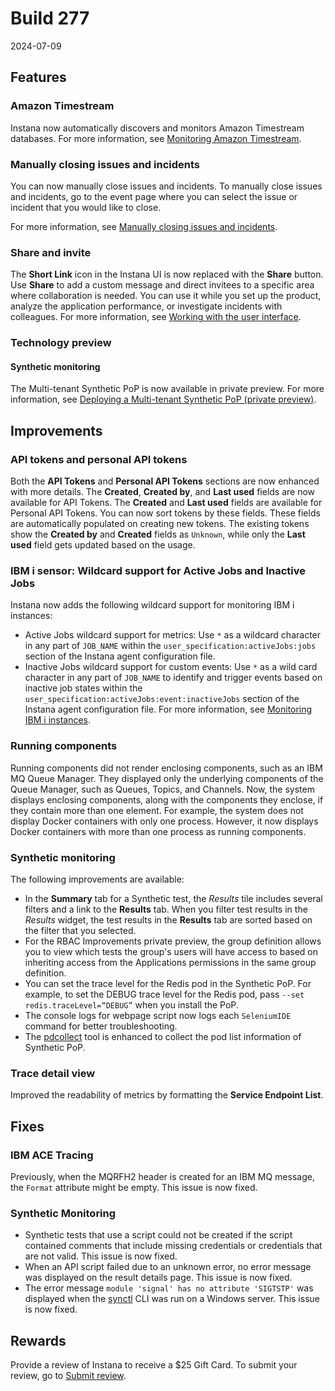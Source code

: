 # Build 277

2024-07-09

## Features
### Amazon Timestream
Instana now automatically discovers and monitors Amazon Timestream databases. For more information, see [Monitoring Amazon Timestream](https://github.ibm.com/instana/docs/blob/main/src/pages/ecosystem/aws-timestream/index.md).

### Manually closing issues and incidents
You can now manually close issues and incidents. To manually close issues and incidents, go to the event page where you can select the issue or incident that you would like to close.

For more information, see [Manually closing issues and incidents](https://github.ibm.com/instana/docs/blob/main/src/pages/events_alerts/manual-close.md).

### Share and invite

The **Short Link** icon in the Instana UI is now replaced with the **Share** button. Use **Share** to add a custom message and direct invitees to a specific area where collaboration is needed. You can use it while you set up the product, analyze the application performance, or investigate incidents with colleagues. For more information, see [Working with the user interface](https://github.ibm.com/instana/docs/blob/main/src/pages/admin/ui.md).


### Technology preview
#### Synthetic monitoring
The Multi-tenant Synthetic PoP is now available in private preview. For more information, see [Deploying a Multi-tenant Synthetic PoP (private preview)](https://github.ibm.com/instana/docs/blob/main/src/pages/synthetic_monitoring/pop_multi_tenant.md).

## Improvements
### API tokens and personal API tokens
Both the **API Tokens** and **Personal API Tokens** sections are now enhanced with more details. The **Created**, **Created by**, and **Last used** fields are now available for API Tokens. The **Created** and **Last used** fields are available for Personal API Tokens. You can now sort tokens by these fields. These fields are automatically populated on creating new tokens. The existing tokens show the **Created by** and **Created** fields as `Unknown`, while only the **Last used** field gets updated based on the usage.

### IBM i sensor: Wildcard support for Active Jobs and Inactive Jobs
Instana now adds the following wildcard support for monitoring IBM i instances:

- Active Jobs wildcard support for metrics: Use `*` as a wildcard    character in any part of `JOB_NAME` within the `user_specification:activeJobs:jobs` section of the Instana agent configuration file.
- Inactive Jobs wildcard support for custom events: Use `*` as a wild card character in any part of `JOB_NAME` to identify and trigger events based on inactive job states within the `user_specification:activeJobs:event:inactiveJobs` section of the Instana agent configuration file. For more information, see [Monitoring IBM i instances](https://github.ibm.com/instana/docs/blob/main/src/pages/ecosystem/ibmios/index.md).

### Running components
Running components did not render enclosing components, such as an IBM MQ Queue Manager. They displayed only the underlying components of the Queue Manager, such as Queues, Topics, and Channels. Now, the system displays enclosing components, along with the components they enclose, if they contain more than one element. For example, the system does not display Docker containers with only one process. However, it now displays Docker containers with more than one process as running components.

### Synthetic monitoring
The following improvements are available:

- In the **Summary** tab for a Synthetic test, the *Results* tile includes several filters and a link to the **Results** tab. When you filter test results in the *Results* widget, the test results in the **Results** tab are sorted based on the filter that you selected.
- For the RBAC Improvements private preview, the group definition allows you to view which tests the group's users will have access to based on inheriting access from the Applications permissions in the same group definition.
- You can set the trace level for the Redis pod in the Synthetic PoP. For example, to set the DEBUG trace level for the Redis pod, pass `--set redis.traceLevel=“DEBUG”` when you install the PoP.
- The console logs for webpage script now logs each `SeleniumIDE` command for better troubleshooting.
- The [pdcollect](https://github.com/instana/synthetic-pop-charts/blob/main/pdcollect.sh) tool is enhanced to collect the pod list information of Synthetic PoP.

### Trace detail view
Improved the readability of metrics by formatting the **Service Endpoint List**.

## Fixes
### IBM ACE Tracing
Previously, when the MQRFH2 header is created for an IBM MQ message, the `Format` attribute might be empty. This issue is now fixed.

### Synthetic Monitoring
- Synthetic tests that use a script could not be created if the script contained comments that include missing credentials or credentials that are not valid. This issue is now fixed.
- When an API script failed due to an unknown error, no error message was displayed on the result details page. This issue is now fixed.
- The error message `module 'signal' has no attribute 'SIGTSTP'` was displayed when the [synctl](https://github.com/instana/synthetic-synctl) CLI was run on a Windows server. This issue is now fixed.

## Rewards
Provide a review of Instana to receive a $25 Gift Card. To submit your review, go to [Submit review](https://www.g2.com/contributor/instana-an-ibm-company-25-usd-2-reward-link?secure%5Bpage_id%5D=instana-an-ibm-company-25-usd-2-reward-link&secure%5Brewards%5D=true&secure%5Btoken%5D=5f61c4680c043dd462ee268a2e95504e1cec47c239f634889f1a86908d965fa1&utm_source=ibm&utm_medium=CSA&utm_campaign=email).